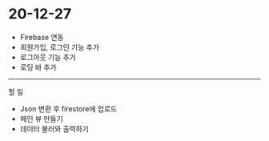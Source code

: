 

# 20-12-27
- Firebase 연동
- 회원가입, 로그인 기능 추가
- 로그아웃 기능 추가
- 로딩 바 추가
---

할 일

- Json 변환 후 firestore에 업로드
- 메인 뷰 만들기
- 데이터 불러와 출력하기

